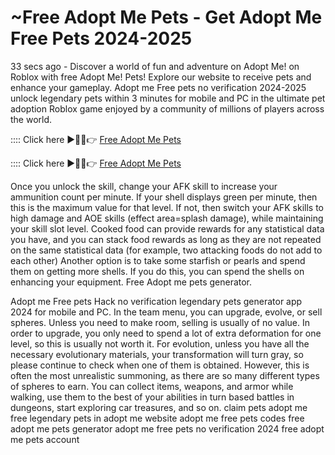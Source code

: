 # ~Free Adopt Me Pets - Get Adopt Me Free Pets 2024-2025
33 secs ago - Discover a world of fun and adventure on Adopt Me! on Roblox with free Adopt Me! Pets! Explore our website to receive pets and enhance your gameplay. Adopt me Free pets no verification 2024-2025 unlock legendary pets within 3 minutes for mobile and PC in the ultimate pet adoption Roblox game enjoyed by a community of millions of players across the world. 

:::: Click here ►🔴✅👉 <a href="https://appflip.top/pets/">Free Adopt Me Pets</a>

:::: Click here ►🔴✅👉 <a href="https://appflip.top/pets/">Free Adopt Me Pets</a>

Once you unlock the skill, change your AFK skill to increase your ammunition count per minute. If your shell displays green per minute, then this is the maximum value for that level. If not, then switch your AFK skills to high damage and AOE skills (effect area=splash damage), while maintaining your skill slot level. Cooked food can provide rewards for any statistical data you have, and you can stack food rewards as long as they are not repeated on the same statistical data (for example, two attacking foods do not add to each other) Another option is to take some starfish or pearls and spend them on getting more shells. If you do this, you can spend the shells on enhancing your equipment. Free Adopt me pets generator.

Adopt me Free pets Hack no verification legendary pets generator app 2024 for mobile and PC. In the team menu, you can upgrade, evolve, or sell spheres. Unless you need to make room, selling is usually of no value. In order to upgrade, you only need to spend a lot of extra deformation for one level, so this is usually not worth it. For evolution, unless you have all the necessary evolutionary materials, your transformation will turn gray, so please continue to check when one of them is obtained. However, this is often the most unrealistic summoning, as there are so many different types of spheres to earn. You can collect items, weapons, and armor while walking, use them to the best of your abilities in turn based battles in dungeons, start exploring car treasures, and so on. claim pets adopt me free legendary pets in adopt me website adopt me free pets codes free adopt me pets generator adopt me free pets no verification 2024 free adopt me pets account
